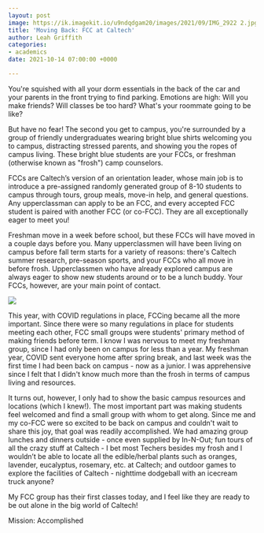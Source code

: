 ```yaml
---
layout: post
image: https://ik.imagekit.io/u9ndqdgam20/images/2021/09/IMG_2922 2.jpg
title: 'Moving Back: FCC at Caltech'
author: Leah Griffith
categories:
- academics
date: 2021-10-14 07:00:00 +0000

---
```

You're squished with all your dorm essentials in the back of the car and your parents in the front trying to find parking. Emotions are high: Will you make friends? Will classes be too hard? What's your roommate going to be like?

But have no fear! The second you get to campus, you're surrounded by a group of friendly undergraduates wearing bright blue shirts welcoming you to campus, distracting stressed parents, and showing you the ropes of campus living. These bright blue students are your FCCs, or freshman (otherwise known as "frosh") camp counselors.

FCCs are Caltech’s version of an orientation leader, whose main job is to introduce a pre-assigned randomly generated group of 8-10 students to campus through tours, group meals, move-in help, and general questions. Any upperclassman can apply to be an FCC, and every accepted FCC student is paired with another FCC (or co-FCC). They are all exceptionally eager to meet you!

Freshman move in a week before school, but these FCCs will have moved in a couple days before you. Many upperclassmen will have been living on campus before fall term starts for a variety of reasons: there's Caltech summer research, pre-season sports, and your FCCs who all move in before frosh. Upperclassmen who have already explored campus are always eager to show new students around or to be a lunch buddy. Your FCCs, however, are your main point of contact.

![](https://ug-admissions-caltech-blog-publish.s3.us-west-1.amazonaws.com/images/2021/09/IMG_2921+2.jpg)

This year, with COVID regulations in place, FCCing became all the more important. Since there were so many regulations in place for students meeting each other, FCC small groups were students' primary method of making friends before term. I know I was nervous to meet my freshman group, since I had only been on campus for less than a year. My freshman year, COVID sent everyone home after spring break, and last week was the first time I had been back on campus - now as a junior. I was apprehensive since I felt that I didn't know much more than the frosh in terms of campus living and resources.

It turns out, however, I only had to show the basic campus resources and locations (which I knew!). The most important part was making students feel welcomed and find a small group with whom to get along. Since me and my co-FCC were so excited to be back on campus and couldn't wait to share this joy, that goal was readily accomplished. We had amazing group lunches and dinners outside - once even supplied by In-N-Out; fun tours of all the crazy stuff at Caltech - I bet most Techers besides my frosh and I wouldn’t be able to locate all the edible/herbal plants such as oranges, lavender, eucalyptus, rosemary, etc. at Caltech; and outdoor games to explore the facilities of Caltech - nighttime dodgeball with an icecream truck anyone?

My FCC group has their first classes today, and I feel like they are ready to be out alone in the big world of Caltech!

Mission: Accomplished
